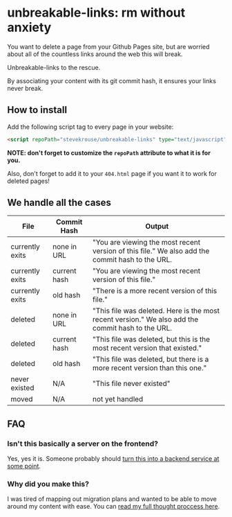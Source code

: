 # unbreakable-links: rm without anxiety

You want to delete a page from your Github Pages site, but are worried about all of the countless links around the web this will break.

Unbreakable-links to the rescue. 

By associating your content with its git commit hash, it ensures your links never break. 

## How to install

Add the following script tag to every page in your website: 

```html
<script repoPath="stevekrouse/unbreakable-links" type="text/javascript" src="https://rawcdn.githack.com/stevekrouse/unbreakable-links/master/index.js"></script>
```

**NOTE: don't forget to customize the `repoPath` attribute to what it is for you.**

Also, don't forget to add it to your `404.html` page if you want it to work for deleted pages!

## We handle all the cases

| File            | Commit Hash   | Output                                                                                            |
| -------------   | ------------- |---------------------------------------------------------------------------------------------------|
| currently exits | none in URL   | "You are viewing the most recent version of this file." We also add the commit hash to the URL.   |
| currently exits | current hash  | "You are viewing the most recent version of this file."                                           |
| currently exits | old hash      | "There is a more recent version of this file."                                                    |
| deleted         | none in URL   | "This file was deleted. Here is the most recent version." We also add the commit hash to the URL. |
| deleted         | current hash  | "This file was deleted, but this is the most recent version that existed."                        |
| deleted         | old hash      | "This file was deleted, but there is a more recent version than this one."                        |
| never existed   | N/A           | "This file never existed"                                                                         |
| moved           | N/A           | not yet handled                                                                                   |

## FAQ

### Isn't this basically a server on the frontend?

Yes, yes it is. Someone probably should [turn this into a backend service at some point](https://github.com/stevekrouse/unbreakable-links/issues/11).

### Why did you make this?

I was tired of mapping out migration plans and wanted to be able to move around my content  with ease. 
You can [read my full thought proccess here](https://github.com/stevekrouse/futureofcoding.org/issues/51).